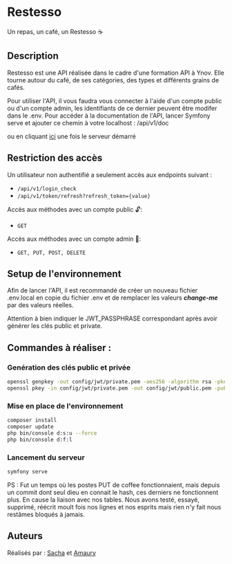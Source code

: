 # Restesso
Un repas, un café, un Restesso :coffee:

## Description
Restesso est une API réalisée dans le cadre d'une formation API à Ynov. 
Elle tourne autour du café, de ses catégories, des types et différents grains de cafés.

Pour utiliser l'API, il vous faudra vous connecter à l'aide d'un compte public ou d'un compte admin, les identifiants de ce dernier peuvent être modifer dans le .env.
Pour accéder à la documentation de l'API, lancer Symfony serve et ajouter ce chemin à votre localhost : /api/v1/doc

ou en cliquant [ici](http://localhost:8000/api/v1/doc) une fois le serveur démarré

## Restriction des accès
Un utilisateur non authentifié a seulement accès aux endpoints suivant :
- `/api/v1/login_check`
- `/api/v1/token/refresh?refresh_token={value}`

Accès aux méthodes avec un compte public :unlock::
- `GET`

Accès aux méthodes avec un compte admin :closed_lock_with_key:: 
- `GET, PUT, POST, DELETE`

## Setup de l'environnement
Afin de lancer l'API, il est recommandé de créer un nouveau fichier .env.local en copie du fichier .env et de remplacer les valeurs ***change-me*** par des valeurs réelles.

Attention à bien indiquer le JWT_PASSPHRASE correspondant après avoir générer les clés public et private.

## Commandes à réaliser :
### Genération des clés public et privée
```bash
openssl genpkey -out config/jwt/private.pem -aes256 -algorithm rsa -pkeyopt rsa_keygen_bits:4096
openssl pkey -in config/jwt/private.pem -out config/jwt/public.pem -pubout
```
### Mise en place de l'environnement
```bash
composer install
composer update
php bin/console d:s:u --force
php bin/console d:f:l
```
### Lancement du serveur
```bash
symfony serve
```

PS : Fut un temps où les postes PUT de coffee fonctionnaient, mais depuis un commit dont seul dieu en connait le hash, ces derniers ne fonctionnent plus. En cause la liaison avec nos tables. Nous avons testé, essayé, supprimé, réécrit moult fois nos lignes et nos esprits mais rien n'y fait nous restâmes bloqués à jamais.

## Auteurs
Réalisés par :
[Sacha](https://github.com/SachaBarbet) et [Amaury](https://github.com/AmauryRDV)
